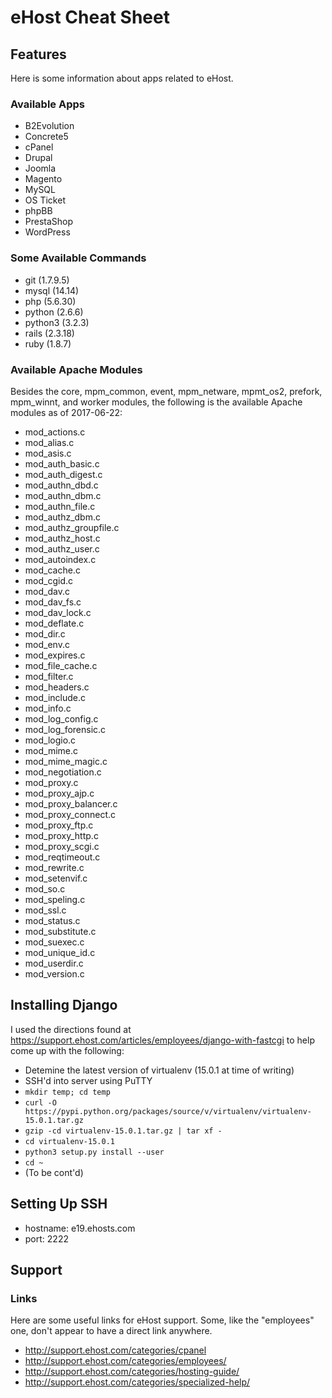 # eHost Cheat Sheet


## Features

Here is some information about apps related to eHost.

### Available Apps

* B2Evolution
* Concrete5
* cPanel
* Drupal
* Joomla
* Magento
* MySQL
* OS Ticket
* phpBB
* PrestaShop
* WordPress

### Some Available Commands

* git (1.7.9.5)
* mysql (14.14)
* php (5.6.30)
* python (2.6.6)
* python3 (3.2.3)
* rails (2.3.18)
* ruby (1.8.7)

### Available Apache Modules

Besides the core, mpm_common, event, mpm_netware, mpmt_os2, prefork,
mpm_winnt, and worker modules, the following is the available Apache modules
as of 2017-06-22:

* mod_actions.c
* mod_alias.c
* mod_asis.c
* mod_auth_basic.c
* mod_auth_digest.c
* mod_authn_dbd.c
* mod_authn_dbm.c
* mod_authn_file.c
* mod_authz_dbm.c
* mod_authz_groupfile.c
* mod_authz_host.c
* mod_authz_user.c
* mod_autoindex.c
* mod_cache.c
* mod_cgid.c
* mod_dav.c
* mod_dav_fs.c
* mod_dav_lock.c
* mod_deflate.c
* mod_dir.c
* mod_env.c
* mod_expires.c
* mod_file_cache.c
* mod_filter.c
* mod_headers.c
* mod_include.c
* mod_info.c
* mod_log_config.c
* mod_log_forensic.c
* mod_logio.c
* mod_mime.c
* mod_mime_magic.c
* mod_negotiation.c
* mod_proxy.c
* mod_proxy_ajp.c
* mod_proxy_balancer.c
* mod_proxy_connect.c
* mod_proxy_ftp.c
* mod_proxy_http.c
* mod_proxy_scgi.c
* mod_reqtimeout.c
* mod_rewrite.c
* mod_setenvif.c
* mod_so.c
* mod_speling.c
* mod_ssl.c
* mod_status.c
* mod_substitute.c
* mod_suexec.c
* mod_unique_id.c
* mod_userdir.c
* mod_version.c


## Installing Django

I used the directions found at https://support.ehost.com/articles/employees/django-with-fastcgi
to help come up with the following:

* Detemine the latest version of virtualenv (15.0.1 at time of writing)
* SSH'd into server using PuTTY
* `mkdir temp; cd temp`
* `curl -O https://pypi.python.org/packages/source/v/virtualenv/virtualenv-15.0.1.tar.gz`
* `gzip -cd virtualenv-15.0.1.tar.gz | tar xf -`
* `cd virtualenv-15.0.1`
* `python3 setup.py install --user`
* `cd ~`
* (To be cont'd)



## Setting Up SSH

* hostname: e19.ehosts.com
* port: 2222


## Support

### Links

Here are some useful links for eHost support.  Some, like the "employees" one, don't
appear to have a direct link anywhere.

* http://support.ehost.com/categories/cpanel
* http://support.ehost.com/categories/employees/
* http://support.ehost.com/categories/hosting-guide/
* http://support.ehost.com/categories/specialized-help/
